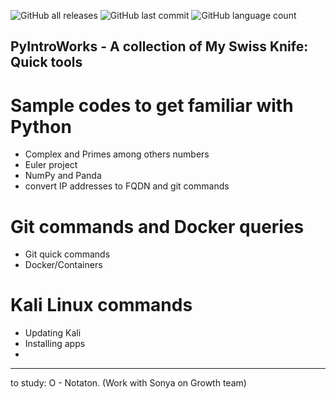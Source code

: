 
![GitHub all releases](https://img.shields.io/github/downloads/tobystic/PyIntroWorks/total?color=%2300ff00&logo=Github&style=plastic)
![GitHub last commit](https://img.shields.io/github/last-commit/tobystic/PyIntroWorks?color=%2300ff00&logo=github&logoColor=blue)
![GitHub language count](https://img.shields.io/github/languages/count/tobystic/PyIntroWorks?logo=github&logoColor=white)


## PyIntroWorks - A collection of My Swiss Knife: Quick tools

# Sample codes to get familiar with Python 

 - Complex and Primes among others numbers
 - Euler project
 - NumPy and Panda
 - convert IP addresses to FQDN and git commands

# Git commands and Docker queries
 
 - Git quick commands
 - Docker/Containers 

# Kali Linux commands
 - Updating Kali
 - Installing apps
 - 

-----------------------------------------------------------------------
to study:
O - Notaton. (Work with Sonya on Growth team)
